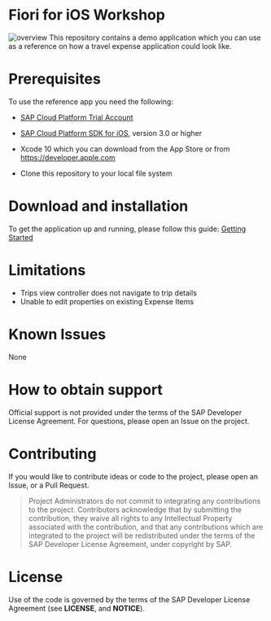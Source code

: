 # Fiori for iOS Workshop
![overview](images/overview.png)
This repository contains a demo application which you can use as a reference on how a travel expense application could look like.

# Prerequisites
To use the reference app you need the following:

- [SAP Cloud Platform Trial Account](https://account.hanatrial.ondemand.com/#/home/welcome)

- [SAP Cloud Platform SDK for iOS](https://www.sap.com/developer/trials-downloads/additional-downloads/sap-cloud-platform-sdk-for-ios-14485.html), version 3.0 or higher

- Xcode 10 which you can download from the App Store or from https://developer.apple.com

- Clone this repository to your local file system

# Download and installation

To get the application up and running, please follow this guide:
[Getting Started](https://github.com/SAP/fiori-for-ios-workshop/blob/master/GettingStarted.md)

# Limitations
 - Trips view controller does not navigate to trip details
 - Unable to edit properties on existing Expense Items

# Known Issues
None

# How to obtain support
Official support is not provided under the terms of the SAP Developer License Agreement. For questions, please open an Issue on the project.

# Contributing
If you would like to contribute ideas or code to the project, please open an Issue, or a Pull Request.
> Project Administrators do not commit to integrating any contributions to the project.  Contributors acknowledge that by submitting the contribution, they waive all rights to any  Intellectual Property associated with the contribution, and that any contributions which are integrated to the project will be redistributed under the terms of the SAP Developer License Agreement, under copyright by SAP.

# License
Use of the code is governed by the terms of the SAP Developer License Agreement (see **LICENSE**, and **NOTICE**).
